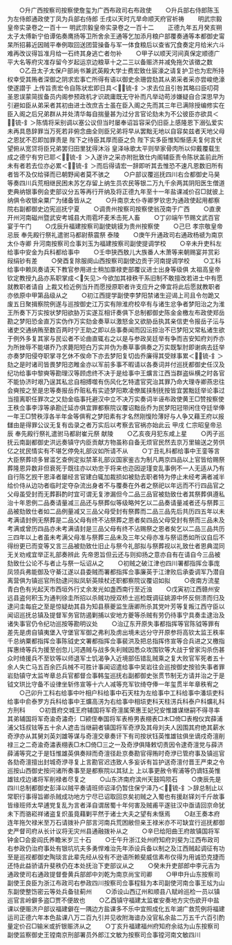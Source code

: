 <!-- { "loadSidebar": true } -->
　　○升广西按察司按察使詹玺为广西布政司右布政使
　　○升兵部右侍郎陈玉为左侍郎通政使丁凤为兵部右侍郎  壬戌以天时亢旱命顺天府官祈祷
　　明武宗毅皇帝实录卷之一百十一
明武宗毅皇帝实录卷之一百十二
　　正德九年五月癸亥朔太子太傅新宁伯谭佑奏鹰扬等卫所舍余王通等乞加添月粮户部覆奏通等本都御史甯杲所招募近因贼平奉例取回送团营操备与军一体食粮后以查省冗食奏定月给米六斗难再改议得旨准月给一石终其身逃亡者勿补
　　○甲子以顺天河间真保定顺德广平大名等府灾准存留今岁起运京边粮草十之二三以备赈济并减免拖欠该徵之数
　　○乙丑太子太保户部尚书兼武英殿大学士费宏致仕宸濠之请复护卫也为宏所持权幸受其贿者深御之阴求宏事亡所得有语以御史余珊尝劾其从弟采者采亦尝峻绝濠使遂譛于  上传旨责宏令自陈状宏即日具＜锍-釒＞求去位且引咎其略曰臣叨荷  圣恩误蒙简拔备员内阁参预政机才识疏庸既无守补而凡举动苟涉嫌疑自合深思早为引避如臣从弟采者其初由进士改庶吉士虽在臣入阁之先而其三年已满除授编修实在臣入阁之后兄弟群从并处清华每自揣量甚为过分言官论劾未为不公彼臣亦欲具＜锍-釒＞陈情将采别调以塞公议但当时屡奉诏旨容采仍旧臣上感隆恩下溺弘爱实未再具恳辞罪当万死若非俯念曲全则臣兄弟将早从罢黜无地以自容矣兹者天地父母之恩犹不忍即加罪责是  陛下之待臣其厚而臣之负  陛下实多臣惟知惭感夫复何言伏望俯从宽贷将臣兄弟罢归田里犹得沐浴  皇泽咏歌太平则举家骨肉所以仰戴覆载生成之德宁有穷已耶＜锍-釒＞入遂许之采亦附批致仕内阁辅臣责令陈状盖前此所未有者若去位亦必累＜锍-釒＞而后得请宏一辞即听其去惟恐不速凡恩数旧所有者皆不及仅给驿而已朝野闻者莫不骇之
　　○户部议覆巡抚四川右佥都御史马昊等奏四川兵荒相继民困未苏乞存留上纳生员农民等银二万九千余两其阴阳医生僧道吏典纳银事例会吏部议分五等再行开纳及将正德九年至十一年盐课减价召□就彼上纳俱令收银籴粟广为储备皆从之
　　○升南京太仆寺卿罗钦忠为通政使起用都察院右副都御史边宪巡抚宁夏
　　○调贵州按察司按察使翁茂南于广西
　　○直隶开州河南磁州暨武安考城县大雨雹坏麦禾击死人畜
　　○丁卯端午节赐文武百官宴于午门
　　○戊辰升福建按察司副使姚镆为贵州按察使
　　○己巳  孝宗敬皇帝忌辰  奉先殿行祭礼遣驸马都尉蔡震祭  泰陵
　　○庚午升通政司右通政杨禠为南京太仆寺卿  升河南按察司佥事刘玉为福建按察司副使提调学校
　　○辛未升吏科左给事中安金为兵科都给事中
　　○壬申狭西敖儿大族番人木萧等来朝赐宴并赏彩叚绢钞有差
　　○癸酉复除服阕山西按察司副使边贡于河南提调学校
　　○工科给事中赖凤奏请天下教官参用进士稍加廪禄吏部覆议进士出身等级俱  太祖高皇帝钦定教授九品亦系职掌成＜矢见＞今欲加其禄秩干系旧制不敢擅改若进士中有愿就教职者请自  上裁又检近例当升而愿授原职者许支应升之俸宜将此后愿就教职者亦依原中甲第品级从之
　　○初江西提学副使李梦阳禁诸生迎谒上司且令勿跪又废五日聚揖察院例遂与巡按御史江万实有隙淮府校卒有与诸生忿争者梦阳治之为淮王所奏下万实按状梦阳欲胁万实遂互相讦奏俱下总制都御史陈金金檄左布政使郑岳勘之梦阳恐金直万实伪作万实劾金奏草以激怒金又欲胁岳执其亲信吏令报岳子沄与诸吏交通纳贿至数百两时宁王助之即以岳事奏闻而囚沄掠治不已梦阳又常私诸生欲于例外多复其家与民讼者不论曲直辄右之以是与参政吴廷举有争而吉安知府刘乔亦为所挫辱不能堪乔乃求薨阳短白万实并伪为奏草事俱奏之万实既掣肘即谢病去廷举亦奏梦阳侵夺职掌寻乞休不俟命下亦去梦阳复切齿乔廉得其受赇事累＜锍-釒＞劾之是时诸司皆畏梦阳恣睢金亦以军前多事不暇请以各奏词并付巡抚都御史任汉及纪功给事中黎奭等勘理汉等顾虑终不决于是给事中王爌言江西当群盗纵横之时各官不能协济时艰乃逞其私忿自相搏噬有伤风化乞特遣官究治其罪乃命大理寺卿燕忠往会奭按之至是忠等奏报岳乔赃私有实迹梦阳欺凌僚属挟制抚按皆宜罢黜廷举论事过当擅离职任罪次之又劾金临事托避汉中立不决万实奏词半诬布政使黄王□赞按察使王秩佥事李淳等承勘迁延亦俱宜罪都察院议覆诏黜岳乔为民梦阳冠带闲住夺廷举俸一年王□赞秩淳各半年金等俱宥之梦阳素有才名然刚愎险薄好与人争又藉王府以报讎由是得罪公议无复有齿录之者万实后以考察去官祸亦始此云  甲戌  仁宗昭皇帝忌辰  奉先殿行祭礼遣驸马都尉崔元祭  献陵
　　○乙亥夜月犯东咸上星
　　○丙子巡抚云南副都御史洪远奏镇守内臣贡献方物虽称自备无烦官民然去京万里输送之劳供亿之扰民情实有不堪乞停免礼部议如所请不从
　　○丁丑礼科都给事中王銮等言大臣祭葬顷多冒滥乞查例定拟禁革礼部议国家鉴古为制凡两京四品以上官皆给赐祭葬隆恩异数非但衰死于既往亦以劝忠于将来也迩因逆瑾变乱事例不一人无适从乃有自行陈乞觊干恩泽者屡经言官建白辄加裁损如被劾去职者特为停止未经考满者减半给价侍从边功者临时定夺杂流出身者不与覆奏在外者之祭祀以年远而不行四品官之父母虽受封而无葬斟酌时宜可谓无复渗漏但今二品三品官被劾致仕者其祭葬俱遵私治十年恩例二品奏请量减三品还与祭葬似等级略舛乞以二品奏请量减者还与祭葬三品被劾致仕者如二品例量减又三品父母受封有祭葬而二品三品先后共历四五年以未考满请封例无祭葬是二品父母有终不沾祭葬之恩者矣四品父母受封有祭而三品未及考满或曾历四品亦未考满请封是三品父母有终不沾赐祭之恩者矣乞以二品三品共历三四年以上者虽未考满父母准与祭葬三品未及三年父母亦准与祭诏悉如所议自后不得纷更已而变等又言三品被劾致仕旧止与祭今礼部拟与祭葬视以礼致仕者恩典混同无关劝戒宜举正礼部奏辨此  先帝恩旨但云还与则抑扬之意亦自有在请自今三品被劾致仕公论不与者止与祭一坛诏从之
　　○初贼之破江津也四川署都指挥佥事庞凤领兵弗能御及守綦江遂以县委贼而署都指挥佥事廉英于江津败后承委调军乃潜自离营俱为镇巡官所劾逮问拟凤斩英赎杖还职都察院议覆诏如拟
　　○夜南方流星青白色有光起天市西垣外行丈余发光如盏西南行至近浊
　　○戊寅初江西赣州安远县盗何积玉为通判徐圭所招以杀贼功授双桥土巡检既调征姚源中怀反侧溃而归及逮问圭每庇之至是惊疑劫其县为知县蔡夔监生唐卿所杀其党叶芳等复叛江西守臣以闻诏巡抚总镇及提督军务官防遏剿捕以安地方夔等杀贼有劳仍待事宁具奏圭逮治及诸失事官仍令纪功巡按等勘明议处
　　○治辽东开原失事都指挥等官陈钺等罪有差先是虏自镇夷堡入守堡官军御之弗利及虏出境未远分守开原参将高钦太监王秩率千总纳粟都指挥佥事陈钺史文署都指挥佥事裴洪及把总指挥佟宣等合兵进之又檄指挥惠绮等兵为援至创忽儿河遇贼与战多失利贼因悉众攻围钦等大战于曾家沟杀伤甚众时绮援兵不至钦等以师退军士饥渴争入近境部伍错乱贼乘之复大败官军死者五十余人失亡马五百余匹兵械不可胜计事闻诏遣给事中吴岩往会巡按御史按验失事者罪岩劾镇守太监岑章总兵官都督佥事韩玺巡抚右副都御史张贯节制无方请并治之于是钺文珙比守备不设律坐斩佟宣等十六人减等充军钦绮夺俸一年玺贯半年章秩宥之
　　○己卯升工科右给事中叶相户科给事中石天柱为左给事中工科给事中潘埙吏科给事中俞泰罗方兵科给事中王爌高淓为右给事中相埙吏科天柱淓兵科泰户科爌礼科方刑科
　　○初晋府交城王府辅国将军奇澶属荣惠王妃兄安惟雄谋继嗣不得寻率其弟辅国将军奇渝奇潚奇氵□颍侄奉国将军表栫男表栩表□木□倚□表橃仪宾薛浦浦父钰叔铉等五十余人遮击当继嗣者镇国将军奇洢及其母刘夫人因围其府绝其薪水奇洢亦从其舅刘英刘雄等谋与奇澶交章奏讦下有司按状钰英惟雄铉俱坐谪戍奇澶削禄三之二奇渝奇潚表栩表□木□倚□三之一及奇洢俱降敕切责因令逮奇澶党与薛济薛浦等究之于是钰惟雄英俱奏辩而奇澶径赴京奏勘官得贿时奇洢已管府事及镇巡官各劾奇澶擅出封城奇洢寻复上言勘官迟违致人多妄诉有旨护送奇澶付晋王严束之令巡按山西御史按问诸所奏事至是都察院以其狱上  上以事更赦令宥浦等仍谪钰英惟雄铉戍边诸将军削禄者尽复之
　　○山东济南府滨州天鼓鸣陨石
　　○庚辰先是四川总制都御史彭泽以贼平奏请班师诏泽仍暂住保宁泽乃＜锍-釒＞辞总制止以常职行事得旨卿杀贼成功地方宁尽已诏取回京矣初贼之入蜀也有援赵铎刘千斤故事皆缘班师太早逋党复乱为言者泽自谓居蜀十年何害及贼甫平遂驻汉中亟请回京命犹未下而骆崧祥诸盗复炽虽竟藉剿平然于诸士大夫之望有未惬焉
　　○赵王奏本府连年拖欠禄米至万石请拨补户部言河南兵荒困敝但亲王禄米亦不可缺宜行巡抚都御史严督司府从长计议将无灾州县通融拨补从之
　　○辛巳给阳曲王府故镇国将军钟金□会妾阎氏养瞻米岁三十石
　　○壬午升浙江处州府知府刘斐为江西布政司右参政仍治府事处有银坑坑夫多勇悍难治先年添设兵备以制之及江西贼起调征有功至是巡视都御史陶琰言此辈先经从役有不逊语所赖斐威信素布仅得为用诚恐克捷而还恃此益骄请升斐秩仍在本处抚治下吏部议从之
　　○癸未升吏部郎中李元吉为通政使司右通政提督誊黄兵部郎中刘乾为南京尚宝司卿
　　○甲申升山东按察司副使王良臣为浙江布政司右参政四川按察司佥事程銈为本司副使河南佥事王玹为山东副使整饬密云等处兵备驻蓟州
　　○添设山西辽州和顺县八赋岭巡检一员以镇巡官言岭僻多盗□贾不便故也
　　○乙酉镇守福建太监崔安奏地方灾伤欲开中盐课以便赈济户部议福建僻在一隅边方盐课多不乐中宜照成化五年湖广救荒例将福建运司正德六年本色盐课八万二百九引并见收附海谙办没官私余盐二万五千六百引酌量定价召□输米或折银赈济从之
　　○丁亥升福建福州府知府余祜为山东按察司副使监察御史王镗南京刑部署员外郎江文敏为按察司佥事镗河南文敏四川
